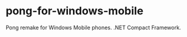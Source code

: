 pong-for-windows-mobile
=======================

Pong remake for Windows Mobile phones. .NET Compact Framework.

